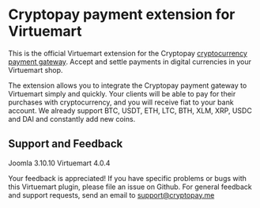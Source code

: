 # Cryptopay payment extension for Virtuemart

This is the official Virtuemart extension for the Cryptopay [cryptocurrency payment gateway](https://business.cryptopay.me/). Accept and settle payments in digital currencies in your Virtuemart shop.

The extension allows you to integrate the Cryptopay payment gateway to Virtuemart simply and quickly. Your clients will be able to pay for their purchases with cryptocurrency, and you will receive fiat to your bank account. We already support BTC, USDT, ETH, LTC, BTH, XLM, XRP, USDC and DAI and constantly add new coins.

Support and Feedback
--------------------
Joomla 3.10.10
Virtuemart 4.0.4

Your feedback is appreciated! If you have specific problems or bugs with this Virtuemart plugin, please file an issue on Github. For general feedback and support requests, send an email to support@cryptopay.me

